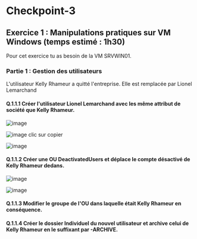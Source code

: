 # Checkpoint-3

## Exercice 1 : Manipulations pratiques sur VM Windows (temps estimé : 1h30)
Pour cet exercice tu as besoin de la VM SRVWIN01.

### Partie 1 : Gestion des utilisateurs
L'utilisateur Kelly Rhameur a quitté l'entreprise.
Elle est remplacée par Lionel Lemarchand

#### Q.1.1.1 Créer l'utilisateur Lionel Lemarchand avec les même attribut de société que Kelly Rhameur.
![image](https://github.com/user-attachments/assets/05490966-9707-463a-b634-51bfca2e6269)

![image](https://github.com/user-attachments/assets/2521bb19-0d69-45f0-99e0-74bf4aa51fbe)
clic sur copier

![image](https://github.com/user-attachments/assets/e5787109-b1d0-44e6-be14-03b169af9f16)


#### Q.1.1.2 Créer une OU DeactivatedUsers et déplace le compte désactivé de Kelly Rhameur dedans.
![image](https://github.com/user-attachments/assets/fc91cf89-302f-4317-875d-66af676466b5)

![image](https://github.com/user-attachments/assets/63eb2edc-7025-4145-88f2-791376ad6829)

#### Q.1.1.3 Modifier le groupe de l'OU dans laquelle était Kelly Rhameur en conséquence.


#### Q.1.1.4 Créer le dossier Individuel du nouvel utilisateur et archive celui de Kelly Rhameur en le suffixant par -ARCHIVE.
